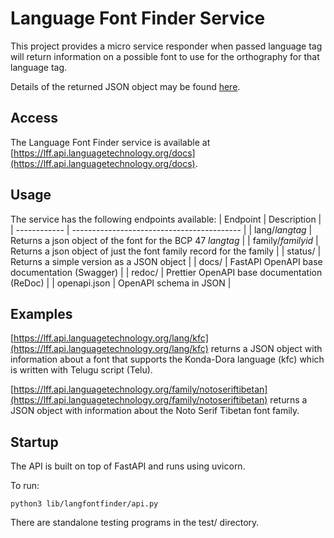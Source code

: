 # Language Font Finder Service

This project provides a micro service responder when passed language tag will
return information on a possible font to use for the orthography for that
language tag.

Details of the returned JSON object may be found [here](docs/results.md).

## Access

The Language Font Finder service is available at [https://lff.api.languagetechnology.org/docs](https://lff.api.languagetechnology.org/docs).

## Usage

The service has the following endpoints available:
| Endpoint | Description                                    |
| ------------ | ------------------------------------------ |
| lang/_langtag_ | Returns a json object of the font for the BCP 47 _langtag_ |
| family/_familyid_ | Returns a json object of just the font family record for the family |
| status/ |    Returns a simple version as a JSON object    |
| docs/   |    FastAPI OpenAPI base documentation (Swagger) |
| redoc/  |    Prettier OpenAPI base documentation (ReDoc)  |
| openapi.json | OpenAPI schema in JSON                     |

## Examples

[https://lff.api.languagetechnology.org/lang/kfc](https://lff.api.languagetechnology.org/lang/kfc) returns a JSON object with information about a font that supports the Konda-Dora language (kfc) which is written with Telugu script (Telu).

[https://lff.api.languagetechnology.org/family/notoseriftibetan](https://lff.api.languagetechnology.org/family/notoseriftibetan) returns a JSON object with information about the Noto Serif Tibetan font family.

## Startup

The API is built on top of FastAPI and runs using uvicorn.

To run:

```
python3 lib/langfontfinder/api.py
```

There are standalone testing programs in the test/ directory.
